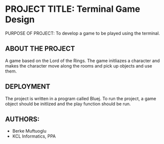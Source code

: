 # PROJECT TITLE: Terminal Game Design

PURPOSE OF PROJECT: To develop a game to be played using the terminal.

## ABOUT THE PROJECT

A game based on the Lord of the Rings. The game initliazes a character and makes the character move along the rooms and pick up objects and use them.

## DEPLOYMENT

The project is written in a program called Bluej. To run the project, a game object should be initlized and the play function should be run.


## AUTHORS:
- Berke Muftuoglu
- KCL Informatics, PPA
